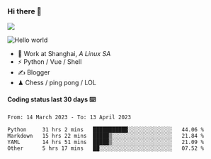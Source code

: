### Hi there 👋
![](https://komarev.com/ghpvc/?username=Xuhandsome)


<img src="https://github-readme-stats.vercel.app/api?username=XuHandsome&show_icons=true&theme=merko" alt="Hello world">

<br/>

- 🍻  Work at Shanghai, _A Linux SA_
- ⚡  Python / Vue / Shell
- ✍️  Blogger
- ♟  Chess / ping pong / LOL

#### Coding status last 30 days ⌨️

<!--START_SECTION:waka-->

```text
From: 14 March 2023 - To: 13 April 2023

Python     31 hrs 2 mins   ███████████░░░░░░░░░░░░░░   44.06 %
Markdown   15 hrs 22 mins  █████▒░░░░░░░░░░░░░░░░░░░   21.84 %
YAML       14 hrs 51 mins  █████▒░░░░░░░░░░░░░░░░░░░   21.09 %
Other      5 hrs 17 mins   ██░░░░░░░░░░░░░░░░░░░░░░░   07.52 %
```

<!--END_SECTION:waka-->
